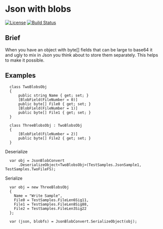 # Json with blobs
  
[![License](http://img.shields.io/badge/license-mit-blue.svg?style=flat-square)](https://raw.githubusercontent.com/json-iterator/go/master/LICENSE)
[![Build Status](https://travis-ci.org/gvaduha/json-with-blobs.svg?branch=master)](https://travis-ci.org/gvaduha/json-with-blobs)

## Brief
When you have an object with byte[] fields that can be large to base64 it and ugly to mix in Json you think about to store them separately. This helps to make it possible.

## Examples
```
  class TwoBlobsObj
  {
      public string Name { get; set; }
      [BlobField(FileNumber = 0)]
      public byte[] File0 { get; set; }
      [BlobField(FileNumber = 1)]
      public byte[] File1 { get; set; }
  }

  class ThreeBlobsObj : TwoBlobsObj
  {
      [BlobField(FileNumber = 2)]
      public byte[] File2 { get; set; }
  }
```
Deserialize
```
  var obj = JsonBlobConvert
      .DeserializeObject<TwoBlobsObj>(TestSamples.JsonSample1, TestSamples.TwoFileFS);
```
Serialize
```
  var obj = new ThreeBlobsObj
  {
    Name = "Write Sample",
    File0 = TestSamples.FileLen6Sig11,
    File1 = TestSamples.FileLen8Sig88,
    File2 = TestSamples.FileLen3Sig22
  };

  var (json, blobfs) = JsonBlobConvert.SerializeObject(obj);
```
